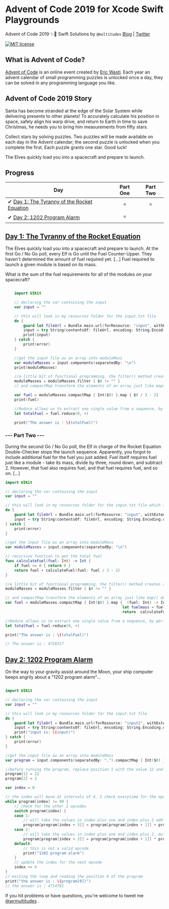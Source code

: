 # Advent of Code 2019 for Xcode Swift Playgrounds

Advent of Code 2019 ✨🚀 Swift Solutions by 
`@multitudes` 
[Blog](https://multitudes.github.io)
|
[Twitter](https://twitter.com/wrmultitudes)

[![MIT license](https://img.shields.io/badge/License-MIT-blue.svg)](https://opensource.org/licenses/MIT)


## What is Advent of Code?
[Advent of Code](http://adventofcode.com) is an online event created by [Eric Wastl](https://twitter.com/ericwastl). Each year an advent calendar of small programming puzzles is unlocked once a day, they can be solved in any programming language you like. 

## Advent of Code 2019 Story
Santa has become stranded at the edge of the Solar System while delivering presents to other planets! To accurately calculate his position in space, safely align his warp drive, and return to Earth in time to save Christmas, he needs you to bring him measurements from fifty stars.

Collect stars by solving puzzles. Two puzzles will be made available on each day in the Advent calendar; the second puzzle is unlocked when you complete the first. Each puzzle grants one star. Good luck!

The Elves quickly load you into a spacecraft and prepare to launch.

## Progress
| Day  | Part One | Part Two | 
|---|:---:|:---:|
| ✔ [Day 1: The Tyranny of the Rocket Equation](https://github.com/multitudes/Advent-of-Code-2019#Day-1-The-Tyranny-of-the-Rocket-Equation)|⭐️|⭐️|
| ✔ [Day 2: 1202 Program Alarm](https://github.com/multitudes/Advent-of-Code-2019#Day-2-1202-Program-Alarm)|⭐️| |



## [Day 1: The Tyranny of the Rocket Equation](https://adventofcode.com/2019/day/1)

The Elves quickly load you into a spacecraft and prepare to launch.
At the first Go / No Go poll, every Elf is Go until the Fuel Counter-Upper. They haven't determined the amount of fuel required yet. [...]
Fuel required to launch a given module is based on its mass.

What is the sum of the fuel requirements for all of the modules on your spacecraft?

```swift

    import UIKit

    // declaring the var containing the input
    var input = ""

    // this will look in my resources folder for the input.txt file
    do {
        guard let fileUrl = Bundle.main.url(forResource: "input", withExtension: "txt") else { fatalError() }
        input = try String(contentsOf: fileUrl, encoding: String.Encoding.utf8)
        print(input)
    } catch {
        print(error)
    }

    //get the input file as an array into moduleMass
    var moduleMasses = input.components(separatedBy: "\n")
    print(moduleMasses)

    //a little bit of functional programming. the filter() method creates a new array from an existing one, selecting from it only items that match a function you provide
    moduleMasses = moduleMasses.filter { $0 != "" }
    // and compactMap transform the elements of an array just like map() does, except once the transformation completes an extra step happens: all optionals get unwrapped, and any nil values get discarded.

    var fuel = moduleMasses.compactMap { Int($0) }.map { $0 / 3 - 2}
    print(fuel)

    //Reduce allows us to extract one single value from a sequence, by performing a series of operations in the sequence’s elements.
    let totalFuel = fuel.reduce(0, +)

    print("The answer is : \(totalFuel)")
```

###            --- Part Two ---

During the second Go / No Go poll, the Elf in charge of the Rocket Equation Double-Checker stops the launch sequence. Apparently, you forgot to include additional fuel for the fuel you just added.
Fuel itself requires fuel just like a module - take its mass, divide by three, round down, and subtract 2. However, that fuel also requires fuel, and that fuel requires fuel, and so on. [...]

```swift
import UIKit

// declaring the var containing the input
var input = ""

// this will look in my resources folder for the input.txt file which is still the same
do {
    guard let fileUrl = Bundle.main.url(forResource: "input", withExtension: "txt") else { fatalError() }
    input = try String(contentsOf: fileUrl, encoding: String.Encoding.utf8)
} catch {
    print(error)
}

//get the input file as an array into moduleMass
var moduleMasses = input.components(separatedBy: "\n")

// recursive function to get the total fuel
func calculateFuel(fuel: Int) -> Int {
    if fuel <= 0 { return 0 }
    return fuel + calculateFuel(fuel: fuel / 3 - 2)
}

//a little bit of functional programming. the filter() method creates a new array from an existing one, selecting from it only items that match a function you provide
moduleMasses = moduleMasses.filter { $0 != "" }

// and compactMap transform the elements of an array just like map() does, except once the transformation completes an extra step happens: all optionals get unwrapped, and any nil values get discarded.
var fuel = moduleMasses.compactMap { Int($0) }.map {  (fuel: Int) -> Int in
                                                    let fuelmass = fuel / 3 - 2
                                                    return  calculateFuel(fuel: fuelmass)}

//Reduce allows us to extract one single value from a sequence, by performing a series of operations in the sequence’s elements.
let totalFuel = fuel.reduce(0, +)

print("The answer is : \(totalFuel)")

// The answer is : 4728317

```

## [Day 2: 1202 Program Alarm](https://adventofcode.com/2019/day/2)

On the way to your gravity assist around the Moon, your ship computer beeps angrily about a "1202 program alarm"...

```swift

import UIKit

// declaring the var containing the input
var input = ""

// this will look in my resources folder for the input.txt file
do {
    guard let fileUrl = Bundle.main.url(forResource: "input2", withExtension: "txt") else { fatalError() }
    input = try String(contentsOf: fileUrl, encoding: String.Encoding.utf8)
    print("input is: \(input)")
} catch {
    print(error)
}

//get the input file as an array into moduleMass
var program = input.components(separatedBy: ",").compactMap { Int($0) }

//before running the program, replace position 1 with the value 12 and replace position 2 with the value 2.
program[1] = 12
program[2] = 2

var index = 0

// the index will move at intervals of 4. I check everytime for the opcode 99 then I continue on the loop
while program[index] != 99 {
    // check for the other 2 opcodes
    switch program[index] {
    case 1:
        // will take the values in index plus one and index plus 2 add them and place in the position specified in 3
        program[program[index + 3]] = program[program[index + 1]] + program[program[index + 2]]
    case 2:
        // will take the values in index plus one and index plus 2, multiply them and place in the position specified in 3
        program[program[index + 3]] = program[program[index + 1]] * program[program[index + 2]]
    default:
        // this is not a valid opcode
        print("1202 program alarm")
    }
    // update the index for the next opcode
    index += 4
}
// exiting the loop and reading the position 0 of the program
print("the answer is : \(program[0])")
// the answer is : 4714701
```


If you hit problems or have questions, you're welcome to tweet me [@wrmultitudes](https://twitter.com/wrmultitudes) .

